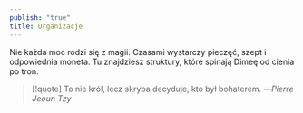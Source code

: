 ```yaml
---
publish: "true"
title: Organizacje
---
```

Nie każda moc rodzi się z magii. Czasami wystarczy pieczęć, szept i odpowiednia moneta. Tu znajdziesz struktury, które spinają Dimeę od cienia po tron.
>[!quote] To nie król, lecz skryba decyduje, kto był bohaterem.
>—*Pierre Jeoun Tzy*